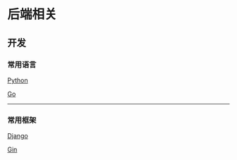 # 后端相关

## 开发

### 常用语言

[Python](/backend/python/)

[Go](/backend/go/)

---

### 常用框架

[Django](/backend/django/)

[Gin](/backend/gin/)
